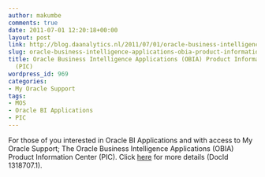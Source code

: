 ```yaml
---
author: makumbe
comments: true
date: 2011-07-01 12:20:18+00:00
layout: post
link: http://blog.daanalytics.nl/2011/07/01/oracle-business-intelligence-applications-obia-product-information-center-pic/
slug: oracle-business-intelligence-applications-obia-product-information-center-pic
title: Oracle Business Intelligence Applications (OBIA) Product Information Center
  (PIC)
wordpress_id: 969
categories:
- My Oracle Support
tags:
- MOS
- Oracle BI Applications
- PIC
---
```


For those of you interested in Oracle BI Applications and with access to My Oracle Support; The Oracle Business Intelligence Applications (OBIA) Product Information Center (PIC). Click [here](https://support.oracle.com/CSP/main/article?cmd=show&type=NOT&doctype=ALERT&id=1318707.1) for more details (DocId 1318707.1).

